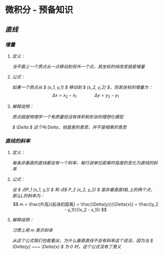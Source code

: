 # 微积分 - 预备知识


## ***直线***

### ***增量***

1. *定义：*

   *当平面上一个质点从一点移动到另外一个点，其坐标的纯改变就是增量*

2. *公式：*

   *如果一个质点从 $ (x_1, y_1) $ 移动到 $ (x_2, y_2) $，则其坐标的增量为：*
   $$
   \Delta{x} = x_2 - x_1 ~~~~~~~~~~~~~~~ \Delta{y} = y_2 - y_1
   $$

3. *解释说明：*

   *质点就是物理学一个有质量但没有体积和形状的理想化模型*

   *$ \Delta $ 这个叫 Delta，他是差的意思，并不是相乘的意思*

### ***直线的斜率***

1. *定义：*

   *每条非垂直的直线都会有一个斜率，每行进单位距离时高度的变化为直线的斜率*

2. *公式：*

   *设 $ 点P_1 (x_1, y_1) $ 和 点$ P_2 (x_2, y_2) $ 是非垂直直线L上的两个点，那么L的斜率为：*
   $$
   m = \frac{升高}{前进的距离} = \frac{\Delta{y}}{\Delta{x}} = \frac{(y_2 - y_1)}{(x_2 - x_1)}
   $$

3. *解释说明：*

   *习惯上用 m 表示斜率*

   *从这个公式我们也能看出，为什么垂直直线不会有斜率这个说法，因为当 $ \Delta{y} ~~~ \Delta{x} $ 为 0 时，这个公式没有了意义*

